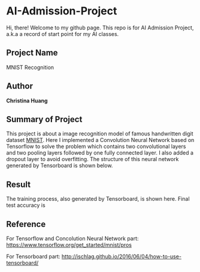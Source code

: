# AI-Admission-Project
Hi, there! Welcome to my github page. This repo is for AI Admission Project, a.k.a a record of start point for my AI classes.

## Project Name
MNIST Recognition

## Author
**Christina Huang**

## Summary of Project
This project is about a image recognition model of famous handwritten digit dataset [MNIST](http://yann.lecun.com/exdb/mnist/). Here I implemented a Convolution Neural Network based on Tensorflow to solve the problem which contains two convolutional layers and two pooling layers followed by one fully connected layer. I also added a dropout layer to avoid overfitting. The structure of this neural network generated by Tensorboard is shown below.

## Result
The training process, also generated by Tensorboard, is shown here. Final test accuracy is  

## Reference
For Tensorflow and Concolution Neural Network part: https://www.tensorflow.org/get_started/mnist/pros

For Tensorboard part: http://ischlag.github.io/2016/06/04/how-to-use-tensorboard/

